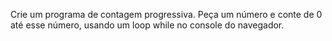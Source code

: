Crie um programa de contagem progressiva. Peça um número e conte de 0 até esse número, usando um loop while no console do navegador.